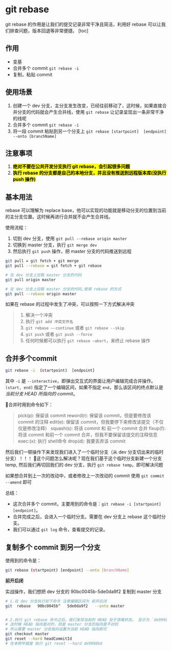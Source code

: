 # git rebase
git rebase 的作用是让我们的提交记录非常干净且简洁，利用好 rebase 可以让我们排查问题，版本回退等非常便捷。
[toc]



## 作用
* 变基
* 合并多个 commit `git rebase -i`
* 复制，粘贴 commit



## 使用场景
1. 创建一个 dev 分支，主分支发生改变，已经往前移动了，这时候，如果直接合并分支的代码就会产生合并线，使用 `git rebase` 让记录呈现出一条非常干净的线呢
2. 合并多个 commit `git rebase -i`
3. 将一段 commit 粘贴到另一个分支上 `git rebase [startpoint]  [endpoint] --onto [branchName]`



## 注意事项
1. <mark>**绝对不要在公共开发分支执行 git rebase，会引起很多问题**</mark>
2. <mark>**执行 rebase 的分支都是自己的本地分支，并且没有推送到远程版本库(没执行 push 操作)**</mark>



## 基本用法
rebase 可以理解为 replace base，他可以实现的功能就是移动分支的位置到当前的主分支位置。这时候再进行合并就不会产生合并线。
 
使用流程：
1. 切到 dev 分支，使用 `git pull --rebase origin master`
2. 切换到 master 分支，执行 `git merge dev`
3. 然后执行 `git push` 操作，把 master 分支的代码推送到远程 


```bash
git pull = git fetch + git merge 
git pull --rebase = git fetch + git rebase

# 在 dev 分支上拉取 master 分支的代码
git pull origin master 

# 在 dev 分支上拉取 master 分支的代码,使用 rebase 的方式
git pull --rebase origin master
```

如果在 rebase 的过程中发生了冲突，可以按照一下方式解决冲突
> 1. 解决一个冲突
> 2. 执行 `git add 冲突文件名`
> 3. `git rebase —-continue` 或者 `git rebase --skip`
> 4. `git push` 或者 `git push --force`
> 5. 任何时候都可以执行 `git rebase —abort`，来终止 rebase 操作




## 合并多个commit
```bash
git rebase -i  (startpoint)  [endpoint]
```
其中 `-i` 是 `--interactive`，即弹出交互式的界面让用户编辑完成合并操作。`(start, end]` 指定了一个编辑区间，如果不指定 `end`，那么该区间的终点默认是 *当前分支 HEAD 所指向的 commit*。

合并时用到命令如下：
> pick(p): 保留该 commit
> reword(r): 保留该 commit，但是要修改该 commit 的注释
> edit(e): 保留该 commit，但我要停下来修改该提交（不仅仅是修改注释）
> squash(s): 将该 commit 和 前一个 commit 合并
> fixup(f): 将该 commit 和前一个 commit 合并，但我不要保留该提交的注释信息
> exec:(x): 执行 shell命令
> drop(d): 我要丢弃该 commit 

然后我们一顿操作下来发现我们进入了一个临时分支（从 dev 分支切出来的临时分支）！！！
这个问题怎么解决呢？现在我们基于这个临时分支新建一个分支 temp, 然后我们再切回我们的 dev 分支，执行 `git rebase temp`。即可解决问题

如果想合并到上一次的改动中，或者修改上一次改动的 commit 使用 `git commit --amend` 即可

总结：
* 这次合并多个 commit，主要用到的命令是：`git rebase -i [startpoint] [endpoint]`。
* 合并完成之后，会进入一个临时分支。需要在 dev 分支上 rebase 这个临时分支。 
* 我们可以通过 `git log` 命令，查看提交的记录。



## 复制多个 commit 到另一个分支
使用到的命令是：
```bash
git rebase (startpoint) [endpoint] --onto [branchName]
```
**前开后闭**

实战操作，我们想把 dev 分支的 90bc0045b-5de0da9f2 复制到 master 分支
```bash
# 1.在 dev 分支执行如下命令 注意编辑区间为 前开后闭
git  rebase   90bc0045b^   5de0da9f2   --onto master


# 2.执行 git rebase 命令之后，我们发现当前的 HEAD 处于游离状态。 显示为 `de9998bd`。
# 这时候 HEAD 指向是对的，但是 master 分支的指向是不对的
# 所以需要 master 分支指向设置为当前 HEAD 指向即可
git checkout master
git reset --hard headCommitId
# 在本例中就是 执行 git reset --hard de9998bd
```